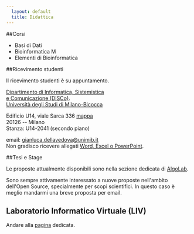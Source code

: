 ```yaml
---
  layout: default
  title: Didattica
---
```


##Corsi

*  Basi di Dati
*  Bioinformatica M
*  Elementi di Bioinformatica

##Ricevimento studenti

Il ricevimento studenti è su appuntamento.


[Dipartimento di Informatica, Sistemistica  
e Comunicazione (DISCo)](http://www.disco.unimib.it).  
[Università degli Studi di Milano-Bicocca](http://www.unimib.it)  

Edificio U14, viale Sarca 336
[mappa](https://www.openstreetmap.org/note/236583)  
20126 -- Milano  
Stanza: U14-2041 (secondo piano)


email:
[gianluca.dellavedova@unimib.it](mailto://gianluca.dellavedova@unimib.it)  
Non gradisco ricevere allegati [Word, Excel o PowerPoint](http://www.fsf.org/philosophy/no-word-attachments.html).

##Tesi e Stage

Le proposte attualmente disponibili sono nella sezione dedicata di
[AlgoLab](http://algolab.eu/category/stage/).

Sono sempre attivamente interessato a nuove proposte nell'ambito
dell'Open Source, specialmente per scopi scientifici. In questo caso è
meglio mandarmi una breve proposta per email.


## Laboratorio Informatico Virtuale (LIV)

Andare alla [pagina](/liv) dedicata.
